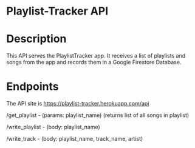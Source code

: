# Playlist-Tracker API

# Description
This API serves the PlaylistTracker app. It receives a list of playlists and songs from the app and records them in a Google Firestore Database.

# Endpoints

The API site is https://playlist-tracker.herokuapp.com/api

/get_playlist - (params: playlist_name) (returns list of all songs in playlist)

/write_playlist - (body: playlist_name)

/write_track - (body: playlist_name, track_name, artist)



